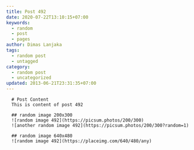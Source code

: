 ```yaml
---
title: Post 492
date: 2020-07-22T13:10:15+07:00
keywords:
  - random
  - post
  - pages
author: Dimas Lanjaka
tags:
  - random post
  - untagged
category:
  - random post
  - uncategorized
updated: 2013-06-21T23:31:35+07:00
---
```


      # Post Content
      This is content of post 492

      ## random image 200x300
      ![random image 492](https://picsum.photos/200/300)
      ![another random image 492](https://picsum.photos/200/300?random=1)

      ## random image 640x480
      ![random image 492](https://placeimg.com/640/480/any)
      